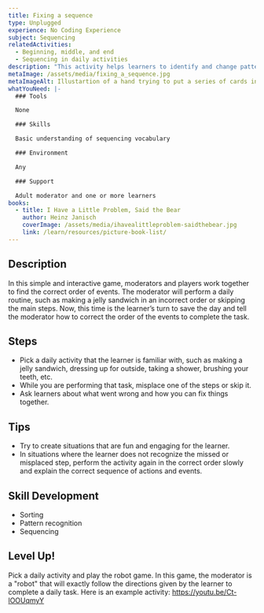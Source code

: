 ```yaml
---
title: Fixing a sequence
type: Unplugged
experience: No Coding Experience
subject: Sequencing
relatedActivities:
  - Beginning, middle, and end
  - Sequencing in daily activities
description: "This activity helps learners to identify and change patterns. "
metaImage: /assets/media/fixing_a_sequence.jpg
metaImageAlt: Illustartion of a hand trying to put a series of cards in the correct order
whatYouNeed: |-
  ### Tools

  None

  ### Skills

  Basic understanding of sequencing vocabulary

  ### Environment

  Any

  ### Support

  Adult moderator and one or more learners
books:
  - title: I Have a Little Problem, Said the Bear
    author: Heinz Janisch
    coverImage: /assets/media/ihavealittleproblem-saidthebear.jpg
    link: /learn/resources/picture-book-list/
---
```

## Description

In this simple and interactive game, moderators and players work together to find the correct order of events. The moderator will perform a daily routine, such as making a jelly sandwich in an incorrect order or skipping the main steps. Now, this time is the learner’s turn to save the day and tell the moderator how to correct the order of the events to complete the task.

## Steps

* Pick a daily activity that the learner is familiar with, such as making a jelly sandwich, dressing up for outside, taking a shower, brushing your teeth, etc.
* While you are performing that task, misplace one of the steps or skip it.
* Ask learners about what went wrong and how you can fix things together.

## Tips

* Try to create situations that are fun and engaging for the learner.
* In situations where the learner does not recognize the missed or misplaced step, perform the activity again in the correct order slowly and explain the correct sequence of actions and events.

## Skill Development

* Sorting
* Pattern recognition
* Sequencing

## Level Up!

Pick a daily activity and play the robot game. In this game, the moderator is a "robot" that will exactly follow the directions given by the learner to complete a daily task. Here is an example activity: [](https://youtu.be/Ct-lOOUqmy)<https://youtu.be/Ct-lOOUqmyY>